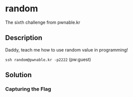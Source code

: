 # random
The sixth challenge from pwnable.kr

## Description
Daddy, teach me how to use random value in programming!

`ssh random@pwnable.kr -p2222` (pw:guest)

## Solution


### Capturing the Flag

